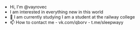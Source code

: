 - Hi, I'm @vayrovec
- I am interested in everything new in this world
- 🌱 I am currently studying I am a student at the railway college
- 📫 How to contact me - vk.com/qborv - t.me/sleepwayy

<!---
vayrovec/vayrovec is a ✨ special ✨ repository because its `README.md` (this file) appears on your GitHub profile.
You can click the Preview link to take a look at your changes.
--->
